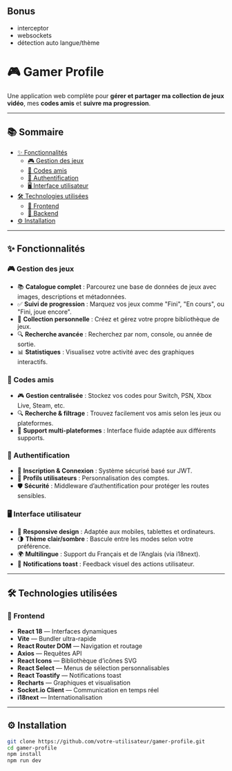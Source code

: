 ## Bonus

 - interceptor
 - websockets
 - détection auto langue/thème

# 🎮 Gamer Profile

Une application web complète pour **gérer et partager ma collection de jeux vidéo**, mes **codes amis** et **suivre ma progression**.

---

## 📚 Sommaire

- [✨ Fonctionnalités](#-fonctionnalités)
  - [🎮 Gestion des jeux](#-gestion-des-jeux)
  - [🤝 Codes amis](#-codes-amis)
  - [🔐 Authentification](#-authentification)
  - [🖥️ Interface utilisateur](#️-interface-utilisateur)
- [🛠️ Technologies utilisées](#-technologies-utilisées)
  - [🧩 Frontend](#-frontend)
  - [🧪 Backend](#-backend)
- [⚙️ Installation](#-installation)

---

## ✨ Fonctionnalités

### 🎮 Gestion des jeux
- 📚 **Catalogue complet** : Parcourez une base de données de jeux avec images, descriptions et métadonnées.
- ✅ **Suivi de progression** : Marquez vos jeux comme "Fini", "En cours", ou "Fini, joue encore".
- 🎒 **Collection personnelle** : Créez et gérez votre propre bibliothèque de jeux.
- 🔍 **Recherche avancée** : Recherchez par nom, console, ou année de sortie.
- 📊 **Statistiques** : Visualisez votre activité avec des graphiques interactifs.

### 🤝 Codes amis
- 🎮 **Gestion centralisée** : Stockez vos codes pour Switch, PSN, Xbox Live, Steam, etc.
- 🔍 **Recherche & filtrage** : Trouvez facilement vos amis selon les jeux ou plateformes.
- 📱 **Support multi-plateformes** : Interface fluide adaptée aux différents supports.

### 🔐 Authentification
- 📝 **Inscription & Connexion** : Système sécurisé basé sur JWT.
- 👤 **Profils utilisateurs** : Personnalisation des comptes.
- 🛡️ **Sécurité** : Middleware d’authentification pour protéger les routes sensibles.

### 🖥️ Interface utilisateur
- 📱 **Responsive design** : Adaptée aux mobiles, tablettes et ordinateurs.
- 🌗 **Thème clair/sombre** : Bascule entre les modes selon votre préférence.
- 🌍 **Multilingue** : Support du Français et de l’Anglais (via i18next).
- 🔔 **Notifications toast** : Feedback visuel des actions utilisateur.

---

## 🛠️ Technologies utilisées

### 🧩 Frontend
- **React 18** — Interfaces dynamiques
- **Vite** — Bundler ultra-rapide
- **React Router DOM** — Navigation et routage
- **Axios** — Requêtes API
- **React Icons** — Bibliothèque d’icônes SVG
- **React Select** — Menus de sélection personnalisables
- **React Toastify** — Notifications toast
- **Recharts** — Graphiques et visualisation
- **Socket.io Client** — Communication en temps réel
- **i18next** — Internationalisation

---

## ⚙️ Installation

```bash
git clone https://github.com/votre-utilisateur/gamer-profile.git
cd gamer-profile
npm install
npm run dev
